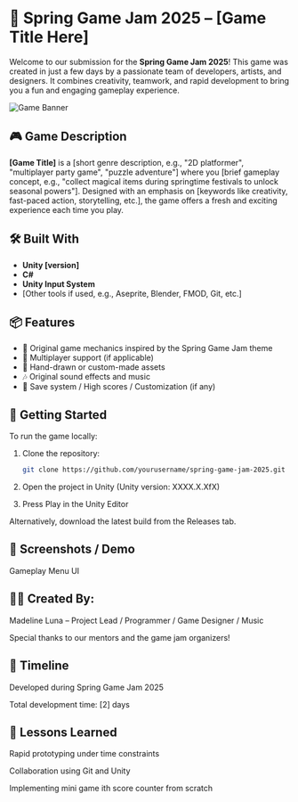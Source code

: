 # 🌸 Spring Game Jam 2025 – [Game Title Here]

Welcome to our submission for the **Spring Game Jam 2025**! This game was created in just a few days by a passionate team of developers, artists, and designers. It combines creativity, teamwork, and rapid development to bring you a fun and engaging gameplay experience.

![Game Banner](./screenshots/banner.png) <!-- Replace with actual image path -->

## 🎮 Game Description

**[Game Title]** is a [short genre description, e.g., "2D platformer", "multiplayer party game", "puzzle adventure"] where you [brief gameplay concept, e.g., "collect magical items during springtime festivals to unlock seasonal powers"]. Designed with an emphasis on [keywords like creativity, fast-paced action, storytelling, etc.], the game offers a fresh and exciting experience each time you play.

## 🛠️ Built With

- **Unity [version]**
- **C#**
- **Unity Input System**
- [Other tools if used, e.g., Aseprite, Blender, FMOD, Git, etc.]

## 📦 Features

- 🌸 Original game mechanics inspired by the Spring Game Jam theme  
- 👥 Multiplayer support (if applicable)  
- 🎨 Hand-drawn or custom-made assets  
- 🎶 Original sound effects and music  
- 💾 Save system / High scores / Customization (if any)

## 🚀 Getting Started

To run the game locally:

1. Clone the repository:
   ```bash
   git clone https://github.com/yourusername/spring-game-jam-2025.git
   
2. Open the project in Unity (Unity version: XXXX.X.XfX)

3. Press Play in the Unity Editor

Alternatively, download the latest build from the Releases tab.

## 🎥 Screenshots / Demo

Gameplay	Menu UI

<!-- Replace paths with your actual images -->

## 👩‍💻 Created By:

Madeline Luna – Project Lead / Programmer / Game Designer / Music

Special thanks to our mentors and the game jam organizers!

## 📅 Timeline

Developed during Spring Game Jam 2025

Total development time: [2] days

## 🧠 Lessons Learned

Rapid prototyping under time constraints

Collaboration using Git and Unity

Implementing mini game ith score counter from scratch
